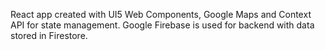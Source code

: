 React app created with UI5 Web Components, Google Maps and Context API for state management. Google Firebase is used for backend with data stored in Firestore.
